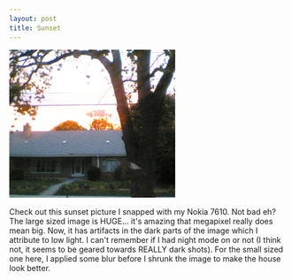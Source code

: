 ```yaml
---
layout: post
title: Sunset 
---
```

<div class="floating_left"><a href="/weblog/images/2004/sunset.jpg"><img src="/weblog/images/2004/sunset_small.jpg" alt="sunset" /></a></div>

Check out this sunset picture I snapped with my Nokia 7610. Not bad eh? The large sized image is HUGE... it's amazing that megapixel really does mean big. Now, it has artifacts in the dark parts of the image which I attribute to low light. I can't remember if I had night mode on or not (I think not, it seems to be geared towards REALLY dark shots). For the small sized one here, I applied some blur before I shrunk the image to make the house look better.
